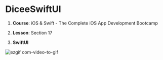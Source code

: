 # DiceeSwiftUI

1. **Course**: iOS & Swift - The Complete iOS App Development Bootcamp

2. **Lesson**: Section 17

3. **SwiftUI**
   
![ezgif com-video-to-gif](https://github.com/Kirilloao/DiceeSwiftUI/assets/106522858/e9fb1780-f469-4183-a835-e41fc233755d)
